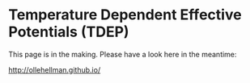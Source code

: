 # Temperature Dependent Effective Potentials (TDEP)
This page is in the making. Please have a look here in the meantime: 

http://ollehellman.github.io/
